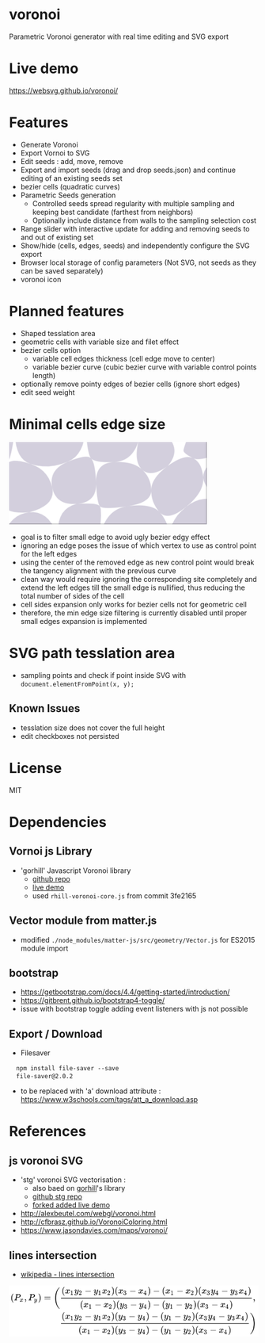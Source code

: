 # voronoi
Parametric Voronoi generator with real time editing and SVG export

# Live demo
https://websvg.github.io/voronoi/

# Features
* Generate Voronoi
* Export Vornoi to SVG
* Edit seeds : add, move, remove
* Export and import seeds (drag and drop seeds.json) and continue editing of an existing seeds set
* bezier cells (quadratic curves)
* Parametric Seeds generation
  * Controlled seeds spread regularity with multiple sampling and keeping best candidate (farthest from neighbors)
  * Optionally include distance from walls to the sampling selection cost
* Range slider with interactive update for adding and removing seeds to and out of existing set
* Show/hide (cells, edges, seeds) and independently configure the SVG export
* Browser local storage of config parameters (Not SVG, not seeds as they can be saved separately)
* voronoi icon

# Planned features
* Shaped tesslation area
* geometric cells with variable size and filet effect
* bezier cells option
  * variable cell edges thickness (cell edge move to center)
  * variable bezier curve (cubic bezier curve with variable control points length)
* optionally remove pointy edges of bezier cells (ignore short edges)
* edit seed weight

# Minimal cells edge size
<img src="./media/short_edges.gif" width=400>

* goal is to filter small edge to avoid ugly bezier edgy effect
* ignoring an edge poses the issue of which vertex to use as control point for the left edges
* using the center of the removed edge as new control point would break the tangency alignment with the previous curve
* clean way would require ignoring the corresponding site completely and extend the left edges till the small edge is nullified, thus reducing the total number of sides of the cell
* cell sides expansion only works for bezier cells not for geometric cell
* therefore, the min edge size filtering is currently disabled until proper small edges expansion is implemented

# SVG path tesslation area
* sampling points and check if point inside SVG with `document.elementFromPoint(x, y);`

## Known Issues
* tesslation size does not cover the full height
* edit checkboxes not persisted

# License
MIT

# Dependencies

## Vornoi js Library

* 'gorhill' Javascript Voronoi library
  * [github repo](https://github.com/gorhill/Javascript-Voronoi)
  * [live demo](http://www.raymondhill.net/voronoi/rhill-voronoi.html)
  * used `rhill-voronoi-core.js` from commit 3fe2165

## Vector module from matter.js
* modified `./node_modules/matter-js/src/geometry/Vector.js` for ES2015 module import

## bootstrap
* https://getbootstrap.com/docs/4.4/getting-started/introduction/
* https://gitbrent.github.io/bootstrap4-toggle/
* issue with bootstrap toggle adding event listeners with js not possible

## Export / Download
* Filesaver

```
  npm install file-saver --save
  file-saver@2.0.2
```
* to be replaced with 'a' download attribute : https://www.w3schools.com/tags/att_a_download.asp

# References

## js voronoi SVG
* 'stg' voronoi SVG vectorisation : 
  * also baed on [gorhill](https://github.com/gorhill/Javascript-Voronoi)'s library
  * [github stg repo](https://github.com/stg/SVoronoiG)
  * [forked added live demo](https://websvg.github.io/svg_voronoi_gen/)
* http://alexbeutel.com/webgl/voronoi.html
* http://cfbrasz.github.io/VoronoiColoring.html
* https://www.jasondavies.com/maps/voronoi/

## lines intersection
* [wikipedia - lines intersection](https://en.wikipedia.org/wiki/Line%E2%80%93line_intersection)

<img src="./media/intersection_formula.svg">
